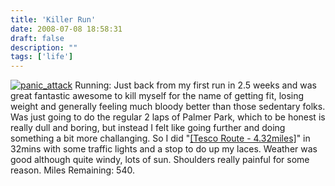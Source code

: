 ```yaml
---
title: 'Killer Run'
date: 2008-07-08 18:58:31
draft: false
description: ""
tags: ['life']
---
```


[![](/shared/2008/07/panic_attack-225x3001.jpg "panic_attack")](/shared/2008/07/panic_attack.jpg) Running: Just back from my first run in 2.5 weeks and was great fantastic awesome to kill myself for the name of getting fit, losing weight and generally feeling much bloody better than those sedentary folks. Was just going to do the regular 2 laps of Palmer Park, which to be honest is really dull and boring, but instead I felt like going further and doing something a bit more challanging. So I did "[\[Tesco Route - 4.32miles\]](http://www.gmap-pedometer.com/?r=2059717 )" in 32mins with some traffic lights and a stop to do up my laces. Weather was good although quite windy, lots of sun. Shoulders really painful for some reason. Miles Remaining: 540.